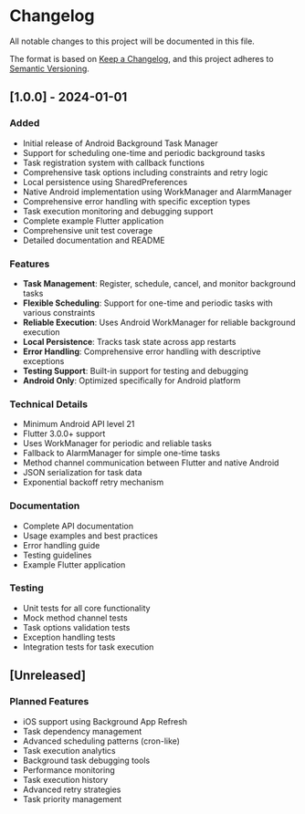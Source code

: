 # Changelog

All notable changes to this project will be documented in this file.

The format is based on [Keep a Changelog](https://keepachangelog.com/en/1.0.0/),
and this project adheres to [Semantic Versioning](https://semver.org/spec/v2.0.0.html).

## [1.0.0] - 2024-01-01

### Added
- Initial release of Android Background Task Manager
- Support for scheduling one-time and periodic background tasks
- Task registration system with callback functions
- Comprehensive task options including constraints and retry logic
- Local persistence using SharedPreferences
- Native Android implementation using WorkManager and AlarmManager
- Comprehensive error handling with specific exception types
- Task execution monitoring and debugging support
- Complete example Flutter application
- Comprehensive unit test coverage
- Detailed documentation and README

### Features
- **Task Management**: Register, schedule, cancel, and monitor background tasks
- **Flexible Scheduling**: Support for one-time and periodic tasks with various constraints
- **Reliable Execution**: Uses Android WorkManager for reliable background execution
- **Local Persistence**: Tracks task state across app restarts
- **Error Handling**: Comprehensive error handling with descriptive exceptions
- **Testing Support**: Built-in support for testing and debugging
- **Android Only**: Optimized specifically for Android platform

### Technical Details
- Minimum Android API level 21
- Flutter 3.0.0+ support
- Uses WorkManager for periodic and reliable tasks
- Fallback to AlarmManager for simple one-time tasks
- Method channel communication between Flutter and native Android
- JSON serialization for task data
- Exponential backoff retry mechanism

### Documentation
- Complete API documentation
- Usage examples and best practices
- Error handling guide
- Testing guidelines
- Example Flutter application

### Testing
- Unit tests for all core functionality
- Mock method channel tests
- Task options validation tests
- Exception handling tests
- Integration tests for task execution

## [Unreleased]

### Planned Features
- iOS support using Background App Refresh
- Task dependency management
- Advanced scheduling patterns (cron-like)
- Task execution analytics
- Background task debugging tools
- Performance monitoring
- Task execution history
- Advanced retry strategies
- Task priority management